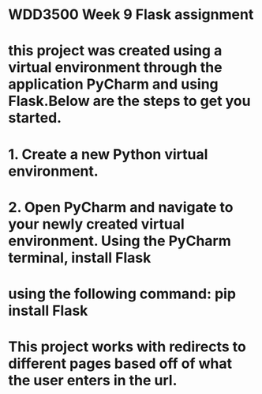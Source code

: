 # WDD3500 Week 9 Flask assignment
# this project was created using a virtual environment through the application PyCharm and using Flask.Below are the steps to get you started.
# 1. Create a new Python virtual environment. 
# 2. Open PyCharm and navigate to your newly created virtual environment. Using the PyCharm terminal, install Flask
# using the following command: pip install Flask
# This project works with redirects to different pages based off of what the user enters in the url.
